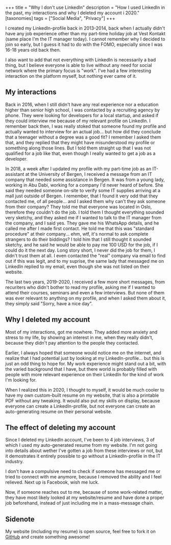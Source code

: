 +++
title = "Why I don't use LinkedIn"
description = "How I used LinkedIn in the past, my interactions and why I deleted my account i 2020."
[taxonomies]
tags = ["Social Media", "Privacy"]
+++

I created my LinkedIn-profile back in 2013-2014, back when I actually didn't
have any job experience other than my part-time holiday job at Vest Kontakt
(same place I'm the IT manager today). I cannot remember why I decided to join
so early, but I guess it had to do with the FOMO, especially since I was 16-18
years old back then.

I also want to add that not everything with LinkedIn is necessarily a bad thing,
but I believe everyone is able to live without any need for social network where
the primary focus is "work". I've had a few interesting interaction on the
platform myself, but nothing ever came of it.

## My interactions

Back in 2016, when I still didn't have any real experience nor a education
higher than senior high school, I was contacted by a recruiting agency by phone.
They were looking for developers for a local startup, and asked if they could
interview me because of my relevant profile on LinkedIn. I remember back then, I
was really stoked that someone found my profile and actually wanted to interview
for an actual job... but how did they conclude that a teenager without a degree
was a good fit? I remember I asked them that, and they replied that they might
have misunderstood my profile or something along those lines. But I told them
straight up that I was not qualified for a job like that, even though I really
wanted to get a job as a developer.

In 2018, a week after I updated my profile with my part-time job as an
IT-assistant at the University of Bergen, I received a message from an IT
company that needed some assistance in Bergen. It was from a young lady, working
in Abu Dabi, working for a company I'd never heard of before. She said they
needed someone on-site to verify some IT supplies arriving at a mall just
outside of Bergen. I remember, that I found it very odd that they contacted me,
of all people... and I asked them why can't they ask someone from their company?
They told me that everyone was located in Oslo, therefore they couldn't do the
job. I told them I thought everything sounded very sketchy, and they asked me if
I wanted to talk to the IT manager from the company, and I said yes. They gave
me his WhatsApp details, and he called me after I made first contact. He told me
that this was "standard procedure" at their company... ehm, wtf, it's normal to
ask complete strangers to do their biddings? I told him that I still thought it
sounded sketchy, and he said he would be able to pay me 100 USD for the job, if
I could do it the next day. Long story short, I never did the job for them, I
didn't trust them at all. I even contacted the "real" company via email to find
out if this was legit, and to my suprise, the same lady that messaged me on
LinkedIn replied to my email, even though she was not listed on their website.

The last two years, 2019-2020, I received a few more short messages, from
recuriters who didn't bother to read my profile, asking me if I wanted to attend
their courses, seminars and even a few interviews. But none of them was ever
relevant to anything on my profile, and when I asked them about it, they simply
said "Sorry, have a nice day".

## Why I deleted my account

Most of my interactions, got me nowhere. They added more anxiety and stress to
my life, by showing an interest in me, when they really didn't, because they
didn't pay attention to the people they contacted.

Earlier, I always hoped that someone would notice me on the internet, and
realize that I had potential just by looking at my LinkedIn-profile... but this
is just an odd thing to hope for. My work experience might stand out a bit, with
the varied background that I have, but there world is probably filled with
people with more relevant experience on their LinkedIn for the kind of work I'm
looking for.

When I realized this in 2020, I thought to myself, it would be much cooler to
have my own custom-built resume on my website, that is also a printable PDF
without any tweaking. It would also put my skills on display, because everyone
can create a LinkedIn-profile, but not everyone can create an auto-generating
resume on their personal website.

## The effect of deleting my account

Since I deleted my LinkedIn account, I've been to 4 job interviews, 3 of which I
used my auto-generated resume from my website. I'm not going into details about
wether I've gotten a job from these interviews or not, but it demostrates it
entirely possible to go without a LinkedIn-profile in the IT industry.

I don't have a compulsive need to check if someone has messaged me or tried to
connect with me anymore, because I removed the ability and I feel relieved. Next
up is Facebook, wish me luck.

Now, if someone reaches out to me, because of some work-related matter, they
have most likely looked at my website/resume and have done a proper job
beforehand, instead of just including me in a mass-message chain.

## Sidenote

My website (including my resume) is open source, feel free to fork it on
[GitHub](https://github.com/timharek/timharek.no) and create something awesome!
